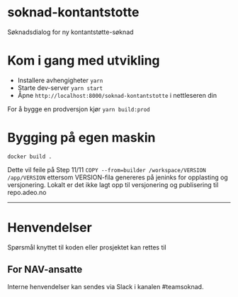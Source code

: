 soknad-kontantstotte
====================

Søknadsdialog for ny kontantstøtte-søknad

# Kom i gang med utvikling

* Installere avhengigheter `yarn`
* Starte dev-server `yarn start`
* Åpne `http://localhost:8000/soknad-kontantstotte` i nettleseren din

For å bygge en prodversjon kjør `yarn build:prod`

# Bygging på egen maskin

`docker build .` 

Dette vil feile på Step 11/11 `COPY --from=builder /workspace/VERSION /app/VERSION` ettersom VERSION-fila genereres på jeninks for 
opplasting og versjonering. Lokalt er det ikke lagt opp til versjonering og publisering til repo.adeo.no

---

# Henvendelser

Spørsmål knyttet til koden eller prosjektet kan rettes til <epost>

## For NAV-ansatte

Interne henvendelser kan sendes via Slack i kanalen #teamsoknad.